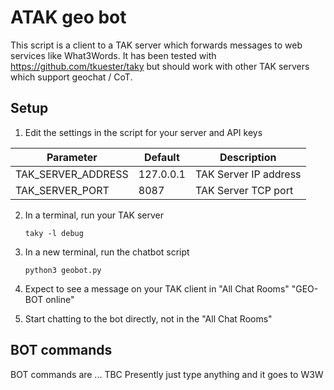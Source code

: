 # ATAK geo bot
This script is a client to a TAK server which forwards messages to web services like What3Words.
It has been tested with https://github.com/tkuester/taky but should work with other TAK servers which support geochat / CoT.

## Setup

 1.	Edit the settings in the script for your server and API keys
 
|Parameter  | Default | Description |
|--|--|--|
| TAK_SERVER_ADDRESS | 127.0.0.1 | TAK Server IP address |
| TAK_SERVER_PORT | 8087 | TAK Server TCP port |

2.	In a terminal, run your TAK server

	    taky -l debug
    
3.	In a new terminal, run the chatbot script

	    python3 geobot.py
	    
4.	Expect to see a message on your TAK client in "All Chat Rooms"
	"GEO-BOT online"
	
5.	Start chatting to the bot directly, not in the "All Chat Rooms"

## BOT commands
BOT commands are ... TBC
Presently just type anything and it goes to W3W


 

